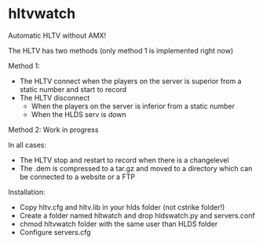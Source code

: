 # hltvwatch
Automatic HLTV without AMX!

The HLTV has two methods (only method 1 is implemented right now)

Method 1: 
- The HLTV connect when the players on the server is superior from a static number and start to record
- The HLTV disconnect
  - When the players on the server is inferior from a static number
  - When the HLDS serv is down
  
 Method 2: Work in progress

In all cases:
- The HLTV stop and restart to record when there is a changelevel
- The .dem is compressed to a tar.gz and moved to a directory which can be connected to a website or a FTP

Installation:
- Copy hltv.cfg and hltv.lib in your hlds folder (not cstrike folder!)
- Create a folder named hltwatch and drop hldswatch.py and servers.conf
- chmod hltvwatch folder with the same user than HLDS folder
- Configure servers.cfg
